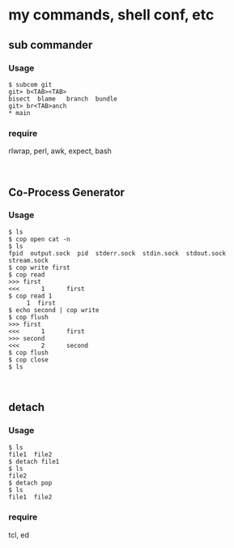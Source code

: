 # my commands, shell conf, etc

## sub commander

### Usage
```
$ subcom git
git> b<TAB><TAB>
bisect  blame   branch  bundle
git> br<TAB>anch
* main
```

### require
rlwrap, perl, awk, expect, bash

<br>

## Co-Process Generator

### Usage
```
$ ls
$ cop open cat -n
$ ls
fpid  output.sock  pid  stderr.sock  stdin.sock  stdout.sock  stream.sock
$ cop write first
$ cop read
>>> first
<<<      1      first
$ cop read 1
     1  first
$ echo second | cop write
$ cop flush
>>> first
<<<      1      first
>>> second
<<<      2      second
$ cop flush
$ cop close
$ ls
```

<br>

## detach

### Usage
```
$ ls
file1  file2
$ detach file1
$ ls
file2
$ detach pop
$ ls
file1  file2
```

### require
tcl, ed
